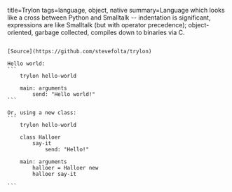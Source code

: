 title=Trylon
tags=language, object, native
summary=Language which looks like a cross between Python and Smalltalk -- indentation is significant, expressions are like Smalltalk (but with operator precedence); object-oriented, garbage collected, compiles down to binaries via C.
~~~~~~

[Source](https://github.com/stevefolta/trylon)

Hello world:
```
	trylon hello-world

	main: arguments
		send: "Hello world!"
```

Or, using a new class:
```
	trylon hello-world

	class Halloer
		say-it
			send: "Hello!"
	
	main: arguments
		halloer = Halloer new
		halloer say-it

```

